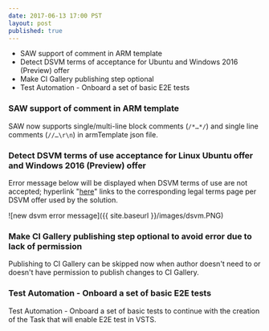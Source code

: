```yaml
--- 
date: 2017-06-13 17:00 PST
layout: post
published: true
---
```


- SAW support of comment in ARM template
- Detect DSVM terms of acceptance for Ubuntu and Windows 2016 (Preview) offer
- Make CI Gallery publishing step optional 
- Test Automation - Onboard a set of basic E2E tests

<!--more-->

### SAW support of comment in ARM template

SAW now supports single/multi-line block comments (`/*…*/`) and single line comments (`//…\r\n`) in armTemplate json file.

### Detect DSVM terms of use acceptance for Linux Ubuntu offer and Windows 2016 (Preview) offer

Error message below will be displayed when DSVM terms of use are not accepted; hyperlink "[here]()" links to the corresponding legal terms page per DSVM offer used by the solution.

![new dsvm error message]({{ site.baseurl }}/images/dsvm.PNG)

### Make CI Gallery publishing step optional to avoid error due to lack of permission

Publishing to CI Gallery can be skipped now when author doesn't need to or doesn't have permission to publish changes to CI Gallery.

###  Test Automation - Onboard a set of basic E2E tests

Test Automation - Onboard a set of basic tests to continue with the creation of the Task that will enable E2E test in VSTS.
